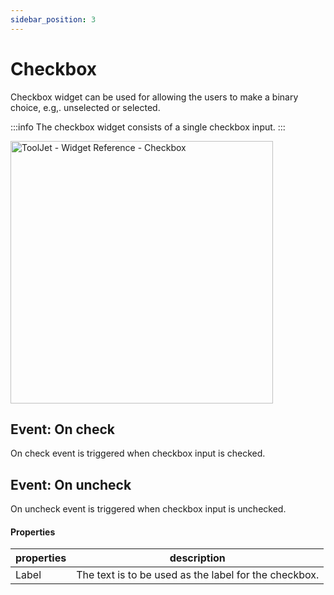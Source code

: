```yaml
---
sidebar_position: 3
---
```


# Checkbox

Checkbox widget can be used for allowing the users to make a binary choice, e.g,. unselected or selected.

:::info
The checkbox widget consists of a single checkbox input.
:::

<img class="screenshot-full" src="/img/widgets/checkbox/checkbox.gif" alt="ToolJet - Widget Reference - Checkbox" height="420"/>

## Event: On check

On check event is triggered when checkbox input is checked.
## Event: On uncheck

On uncheck event is triggered when checkbox input is unchecked.

#### Properties

| properties      | description |
| ----------- | ----------- |
| Label | The text is to be used as the label for the checkbox. |